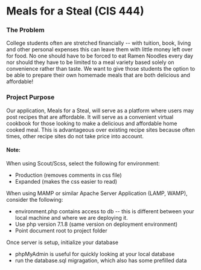 # Meals for a Steal (CIS 444)

### The Problem

College   students   often   are   stretched   financially   --   with   tuition,   book,   living   and   other   personal   expenses this   can   leave   them   with   little   money   left   over   for   food.   No   one   should   have   to   be   forced   to   eat   Ramen Noodles   every   day   nor   should   they   have   to   be   limited   to   a   meal   variety   based   solely   on   convenience rather   than   taste.   We   want   to   give   those   students   the   option   to   be   able   to   prepare   their   own   homemade meals   that   are   both   delicious    and    affordable!

### Project Purpose
Our   application,   Meals   for   a   Steal,   will   serve   as   a   platform   where   users   may   post   recipes   that   are affordable.   It   will   serve   as   a   convenient   virtual   cookbook   for   those   looking   to   make   a   delicious   and affordable   home   cooked   meal.   This   is   advantageous   over   existing   recipe   sites   because   often   times,   other recipe   sites   do   not   take   price   into   account.

#### Note:

When using Scout/Scss, select the following for environment:

 * Production (removes comments in css file)
 * Expanded (makes the css easier to read)

When using MAMP or similar Apache Server Application (LAMP, WAMP), consider the following:

 * environment.php contains access to db -- this is different between your local machine and where we are deploying it.
 * Use php version 7.1.8 (same version on deployment environment)
 * Point document root to project folder
 
Once server is setup, initialize your database
 * phpMyAdmin is useful for quickly looking at your local database
 * run the database.sql migragation, which also has some prefilled data

